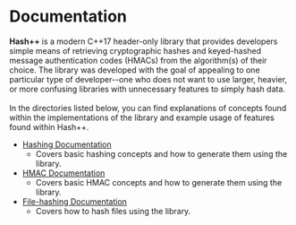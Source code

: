 <h1>Documentation</h1>
<b>Hash++</b> is a modern C++17 header-only library that provides developers simple means of retrieving cryptographic hashes and keyed-hashed message authentication codes (HMACs) from the algorithm(s) of their choice. The library was developed with the goal of appealing to one particular type of developer--one who does not want to use larger, heavier, or more confusing libraries with unnecessary features to simply hash data. 
<br><br>
In the directories listed below, you can find explanations of concepts found within the implementations of the library and example usage of features found within <b~>Hash++</b>.

- <a href="https://github.com/D7EAD/HashPlusPlus/tree/main/documentation/hashing">Hashing Documentation</a>
  - Covers basic hashing concepts and how to generate them using the library.
- <a href="https://github.com/D7EAD/HashPlusPlus/tree/main/documentation/HMACs">HMAC Documentation</a>
  - Covers basic HMAC concepts and how to generate them using the library.
- <a href="https://github.com/D7EAD/HashPlusPlus/tree/main/documentation/file_hashing">File-hashing Documentation</a>
  - Covers how to hash files using the library.
